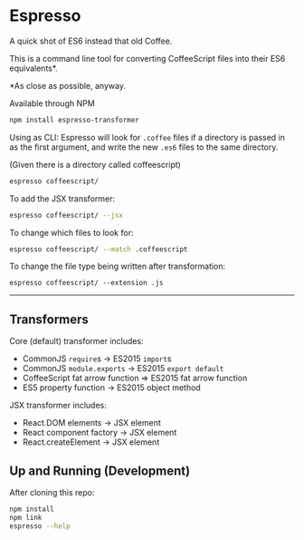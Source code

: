# Espresso
A quick shot of ES6 instead that old Coffee. 

This is a command line tool for converting CoffeeScript files into their ES6 equivalents*.

*As close as possible, anyway.

Available through NPM

```bash
npm install espresso-transformer
```

Using as CLI:
Espresso will look for `.coffee` files if a directory is passed in as the first argument, and write the new `.es6` files to the same directory.

(Given there is a directory called coffeescript)
```bash
espresso coffeescript/
```

To add the JSX transformer:

```bash
espresso coffeescript/ --jsx
```

To change which files to look for:

```bash
espresso coffeescript/ --match .coffeescript
```

To change the file type being written after transformation:

```
espresso coffeescript/ --extension .js
```

---

## Transformers

Core (default) transformer includes:
- CommonJS `require`s -> ES2015 `import`s
- CommonJS `module.exports` -> ES2015 `export default`
- CoffeeScript fat arrow function => ES2015 fat arrow function
- ES5 property function -> ES2015 object method

JSX transformer includes:
- React.DOM elements -> JSX element
- React component factory -> JSX element
- React.createElement -> JSX element


## Up and Running (Development)
After cloning this repo:

```bash
npm install
npm link
espresso --help
```

